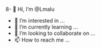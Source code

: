 8- 👋 Hi, I’m @Lmalu
- 👀 I’m interested in ...
- 🌱 I’m currently learning ...
- 💞️ I’m looking to collaborate on ...
- 📫 How to reach me ...

<!---
Lmalu/Lmalu is a ✨ special ✨ repository because its `README.md` (this file) appears on your GitHub profile.
You can click the Preview link to take a look at your changes.
--->
